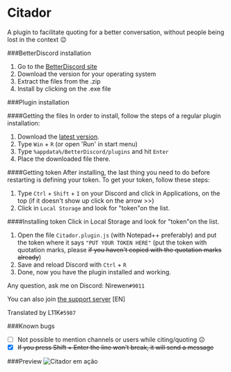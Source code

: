 # Citador
A plugin to facilitate quoting for a better conversation, without people being lost in the context :wink:

###BetterDiscord installation

1. Go to the [BetterDiscord site](http://betterdiscord.net)
2. Download the version for your operating system
3. Extract the files from the .zip
4. Install by clicking on the .exe file

###Plugin installation

####Getting the files
In order to install, follow the steps of a regular plugin installation:

1. Download the [latest version](https://github.com/nirewen/Citador/blob/en/Citador.plugin.js).
2. Type `Win` + `R` (or open 'Run' in start menu)
3. Type `%appdata%/BetterDiscord/plugins` and hit `Enter`
4. Place the downloaded file there.

####Getting token
After installing, the last thing you need to do before restarting is defining your token.
To get your token, follow these steps:

1. Type `Ctrl` + `Shift` + `I` on your Discord and click in Applications, on the top (if it doesn't show up click on the arrow >>)
2. Click in `Local Storage` and look for "token"on the list.

####Installing token
Click in Local Storage and look for "token"on the list.

1. Open the file `Citador.plugin.js` (with Notepad++ preferably) and put the token where it says `"PUT YOUR TOKEN HERE"` (put the token with quotation marks, please ~~if you haven't copied with the quotation marks already~~)
2. Save and reload Discord with `Ctrl` + `R`
3. Done, now you have the plugin installed and working.

Any question, ask me on Discord: Nirewen`#9011`

You can also join [the support server](https://discord.gg/tQrdqKG) [EN]


Translated by L11K`#5987`

###Known bugs
- [ ] Not possible to mention channels or users while citing/quoting ☹
- [x] ~~If you press Shift + Enter the line won't break, it will send a message~~

###Preview
![Citador em ação](http://nirewen.s-ul.eu/1nTbSuas.gif)
